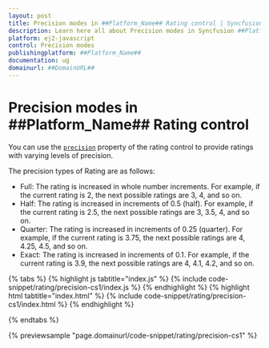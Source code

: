 ```yaml
---
layout: post
title: Precision modes in ##Platform_Name## Rating control | Syncfusion
description: Learn here all about Precision modes in Syncfusion ##Platform_Name## Rating control of Syncfusion Essential JS 2 and more.
platform: ej2-javascript
control: Precision modes 
publishingplatform: ##Platform_Name##
documentation: ug
domainurl: ##DomainURL##
---
```


# Precision modes in ##Platform_Name## Rating control

You can use the [`precision`](../api/rating#precision) property of the rating control to provide ratings with varying levels of precision.

The precision types of Rating are as follows:

* Full: The rating is increased in whole number increments. For example, if the current rating is 2, the next possible ratings are 3, 4, and so on.
* Half: The rating is increased in increments of 0.5 (half). For example, if the current rating is 2.5, the next possible ratings are 3, 3.5, 4, and so on.
* Quarter: The rating is increased in increments of 0.25 (quarter). For example, if the current rating is 3.75, the next possible ratings are 4, 4.25, 4.5, and so on.
* Exact: The rating is increased in increments of 0.1. For example, if the current rating is 3.9, the next possible ratings are 4, 4.1, 4.2, and so on.

{% tabs %}
{% highlight js tabtitle="index.js" %}
{% include code-snippet/rating/precision-cs1/index.js %}
{% endhighlight %}
{% highlight html tabtitle="index.html" %}
{% include code-snippet/rating/precision-cs1/index.html %}
{% endhighlight %}

{% endtabs %}
        
{% previewsample "page.domainurl/code-snippet/rating/precision-cs1" %}
